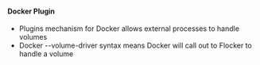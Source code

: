 #### Docker Plugin

 * Plugins mechanism for Docker allows external processes to handle volumes
 * Docker --volume-driver syntax means Docker will call out to Flocker to handle a volume
